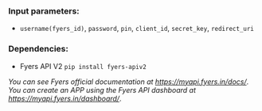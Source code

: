 
### Input parameters:
- ```username(fyers_id)```, ```password```, ```pin```, ```client_id```, ```secret_key```, ```redirect_uri```
### Dependencies: 
- Fyers API V2 ```pip install fyers-apiv2```


*You can see Fyers official documentation at https://myapi.fyers.in/docs/*.  
*You can create an APP using the Fyers API dashboard at https://myapi.fyers.in/dashboard/*.
